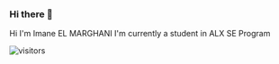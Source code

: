 ### Hi there 👋
Hi I'm Imane EL MARGHANI
I'm currently a student in ALX SE Program

![visitors](https://visitor-badge.laobi.icu/badge?page_id=ImaneELMARGHANI.ImaneELMARGHANI)

<!--
**ImaneELMARGHANI/ImaneELMARGHANI** is a ✨ _special_ ✨ repository because its `README.md` (this file) appears on your GitHub profile.

Here are some ideas to get you started:

- 🔭 I’m currently working on ...
- 🌱 I’m currently learning ...
- 👯 I’m looking to collaborate on ...
- 🤔 I’m looking for help with ...
- 💬 Ask me about ...
- 📫 How to reach me: ...
- 😄 Pronouns: ...
- ⚡ Fun fact: ...
-->

